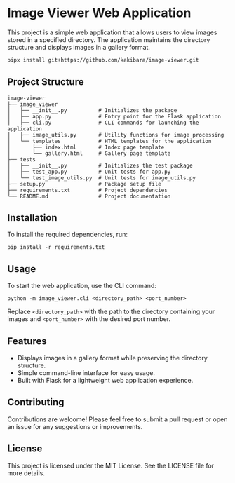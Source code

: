 # Image Viewer Web Application

This project is a simple web application that allows users to view images stored in a specified directory. The application maintains the directory structure and displays images in a gallery format.

```bash
pipx install git+https://github.com/kakibara/image-viewer.git
```

## Project Structure

```
image-viewer
├── image_viewer
│   ├── __init__.py          # Initializes the package
│   ├── app.py               # Entry point for the Flask application
│   ├── cli.py               # CLI commands for launching the application
│   ├── image_utils.py       # Utility functions for image processing
│   └── templates            # HTML templates for the application
│       ├── index.html       # Index page template
│       └── gallery.html     # Gallery page template
├── tests
│   ├── __init__.py          # Initializes the test package
│   ├── test_app.py          # Unit tests for app.py
│   └── test_image_utils.py  # Unit tests for image_utils.py
├── setup.py                 # Package setup file
├── requirements.txt         # Project dependencies
└── README.md                # Project documentation
```

## Installation

To install the required dependencies, run:

```
pip install -r requirements.txt
```

## Usage

To start the web application, use the CLI command:

```
python -m image_viewer.cli <directory_path> <port_number>
```

Replace `<directory_path>` with the path to the directory containing your images and `<port_number>` with the desired port number.

## Features

- Displays images in a gallery format while preserving the directory structure.
- Simple command-line interface for easy usage.
- Built with Flask for a lightweight web application experience.

## Contributing

Contributions are welcome! Please feel free to submit a pull request or open an issue for any suggestions or improvements.

## License

This project is licensed under the MIT License. See the LICENSE file for more details.
